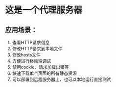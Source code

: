 # 这是一个代理服务器
## 应用场景：
1. 查看HTTP请求信息
2. 修改HTTP请求到本地文件
3. 修改hosts文件
4. 方便进行移动端调试
5. 禁用cookie、请求加载出错等
5. 快速下载单个页面的所有静态资源
6. 可以部署到远程服务器上，也可以本地运行直接测试
